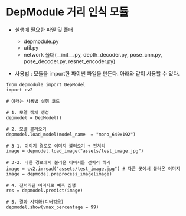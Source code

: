 # DepModule 거리 인식 모듈

- 실행에 필요한 파일 및 폴더
    * depmodule.py
    * util.py
    * network 폴더(\_\_init\_\_.py, depth_decoder.py, pose_cnn.py, pose_decoder.py, resnet_encoder.py)

- 사용법 : 모듈을 import한 파이썬 파일을 만든다. 아래와 같이 사용할 수 있다.
```python3
from depmodule import DepModel
import cv2

# 아래는 사용법 실행 코드

# 1. 모델 객체 생성
depmodel = DepModel()

# 2. 모델 불러오기
depmodel.load_model(model_name  = "mono_640x192")

# 3-1. 이미지 경로로 이미지 불러오기 + 전처리
image = depmodel.load_image("assets/test_image.jpg")

# 3-2. 다른 경로에서 불러온 이미지를 전처리 하기
image = cv2.imread("assets/test_image.jpg") # 다른 곳에서 불러온 이미지
image = depmodel.preprocess_image(image)

# 4. 전처리된 이미지로 예측 진행
res = depmodel.predict(image)

# 5. 결과 시각화(디버깅용)
depmodel.show(vmax_percentage = 99)
```